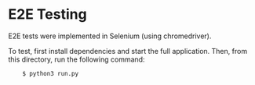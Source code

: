 # E2E Testing

E2E tests were implemented in Selenium (using chromedriver).

To test, first install dependencies and start the full application. Then, from this directory, run the following command:

```
    $ python3 run.py
```

